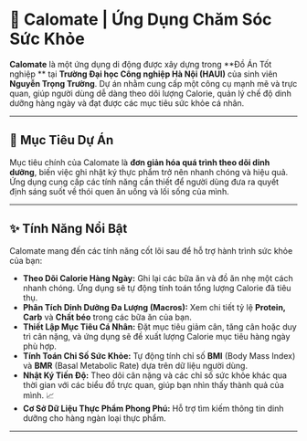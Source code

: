 # 🥗 Calomate | Ứng Dụng Chăm Sóc Sức Khỏe


**Calomate** là một ứng dụng di động được xây dựng trong **Đồ Án Tốt nghiệp ** tại **Trường Đại học Công nghiệp Hà Nội (HAUI)** của sinh viên **Nguyễn Trọng Trường**. Dự án nhằm cung cấp một công cụ mạnh mẽ và trực quan, giúp người dùng dễ dàng theo dõi lượng Calorie, quản lý chế độ dinh dưỡng hàng ngày và đạt được các mục tiêu sức khỏe cá nhân.

---

## 🎯 Mục Tiêu Dự Án

Mục tiêu chính của Calomate là **đơn giản hóa quá trình theo dõi dinh dưỡng**, biến việc ghi nhật ký thực phẩm trở nên nhanh chóng và hiệu quả. Ứng dụng cung cấp các tính năng cần thiết để người dùng đưa ra quyết định sáng suốt về thói quen ăn uống và lối sống của mình.

---

## ✨ Tính Năng Nổi Bật

Calomate mang đến các tính năng cốt lõi sau để hỗ trợ hành trình sức khỏe của bạn:

* **Theo Dõi Calorie Hàng Ngày:** Ghi lại các bữa ăn và đồ ăn nhẹ một cách nhanh chóng. Ứng dụng sẽ tự động tính toán tổng lượng Calorie đã tiêu thụ.
* **Phân Tích Dinh Dưỡng Đa Lượng (Macros):** Xem chi tiết tỷ lệ **Protein, Carb** và **Chất béo** trong các bữa ăn của bạn.
* **Thiết Lập Mục Tiêu Cá Nhân:** Đặt mục tiêu giảm cân, tăng cân hoặc duy trì cân nặng, và ứng dụng sẽ đề xuất lượng Calorie mục tiêu hàng ngày phù hợp.
* **Tính Toán Chỉ Số Sức Khỏe:** Tự động tính chỉ số **BMI** (Body Mass Index) và **BMR** (Basal Metabolic Rate) dựa trên dữ liệu người dùng.
* **Nhật Ký Tiến Độ:** Theo dõi cân nặng và các chỉ số sức khỏe khác qua thời gian với các biểu đồ trực quan, giúp bạn nhìn thấy thành quả của mình. 📈
* **Cơ Sở Dữ Liệu Thực Phẩm Phong Phú:** Hỗ trợ tìm kiếm thông tin dinh dưỡng cho hàng ngàn loại thực phẩm.

---
